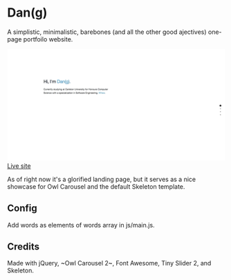 # Dan(g)

A simplistic, minimalistic, barebones (and all the other good ajectives) one-page portfoilo website.

![](example.gif)
[Live site](http://aprestoes.github.io)

As of right now it's a glorified landing page, but it serves as a nice showcase for Owl Carousel and the default Skeleton template.

## Config
Add words as elements of words array in js/main.js.

## Credits
Made with jQuery, ~Owl Carousel 2~, Font Awesome, Tiny Slider 2, and Skeleton.